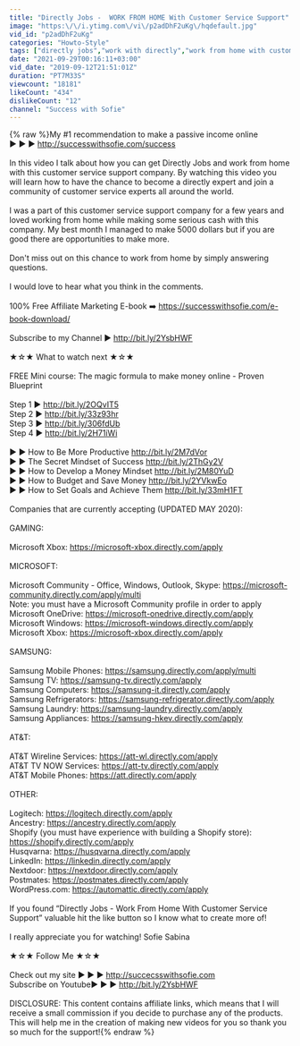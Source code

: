 ```yaml
---
title: "Directly Jobs -  WORK FROM HOME With Customer Service Support"
image: "https:\/\/i.ytimg.com\/vi\/p2adDhF2uKg\/hqdefault.jpg"
vid_id: "p2adDhF2uKg"
categories: "Howto-Style"
tags: ["directly jobs","work with directly","work from home with customer service support"]
date: "2021-09-29T00:16:11+03:00"
vid_date: "2019-09-12T21:51:01Z"
duration: "PT7M33S"
viewcount: "18181"
likeCount: "434"
dislikeCount: "12"
channel: "Success with Sofie"
---
```

{% raw %}My #1 recommendation to make a passive income online<br />► ► ►  <a rel="nofollow" target="blank" href="http://successwithsofie.com/success">http://successwithsofie.com/success</a> <br /><br />In this video I talk about how you can get Directly Jobs and work from home with this customer service support company. By watching this video you will learn how to have the chance to become a directly expert and join a community of customer service experts all around the world. <br /><br />I was a part of this customer service support company for a few years and loved working from home while making some serious cash with this company. My best month I managed to make 5000 dollars but if you are good there are opportunities to make more. <br /><br />Don't miss out on this chance to work from home by simply answering questions. <br /><br />I would love to hear what you think in the comments. <br /><br />100% Free Affiliate Marketing E-book  ➡️ <a rel="nofollow" target="blank" href="https://successwithsofie.com/e-book-download/">https://successwithsofie.com/e-book-download/</a><br /><br />Subscribe to my Channel ► <a rel="nofollow" target="blank" href="http://bit.ly/2YsbHWF">http://bit.ly/2YsbHWF</a> <br /><br />★☆★ What to watch next ★☆★ <br /><br />FREE Mini course: The magic formula to make money online - Proven Blueprint <br /><br />Step 1 ► <a rel="nofollow" target="blank" href="http://bit.ly/2OQvIT5">http://bit.ly/2OQvIT5</a> <br />Step 2 ► <a rel="nofollow" target="blank" href="http://bit.ly/33z93hr">http://bit.ly/33z93hr</a> <br />Step 3 ► <a rel="nofollow" target="blank" href="http://bit.ly/306fdUb">http://bit.ly/306fdUb</a> <br />Step 4 ► <a rel="nofollow" target="blank" href="http://bit.ly/2H71iWi">http://bit.ly/2H71iWi</a><br /><br />► ► How to Be More Productive <a rel="nofollow" target="blank" href="http://bit.ly/2M7dVor">http://bit.ly/2M7dVor</a><br />► ► The Secret Mindset of Success <a rel="nofollow" target="blank" href="http://bit.ly/2ThGy2V">http://bit.ly/2ThGy2V</a><br />► ► How to Develop a Money Mindset <a rel="nofollow" target="blank" href="http://bit.ly/2M80YuD">http://bit.ly/2M80YuD</a><br />► ► How to Budget and Save Money <a rel="nofollow" target="blank" href="http://bit.ly/2YVkwEo">http://bit.ly/2YVkwEo</a><br />► ► How to Set Goals and Achieve Them <a rel="nofollow" target="blank" href="http://bit.ly/33mH1FT">http://bit.ly/33mH1FT</a><br /><br />Companies that are currently accepting (UPDATED MAY 2020): <br /><br />GAMING:<br /><br />Microsoft Xbox: <a rel="nofollow" target="blank" href="https://microsoft-xbox.directly.com/apply">https://microsoft-xbox.directly.com/apply</a><br /><br />MICROSOFT:<br /><br />Microsoft Community - Office, Windows, Outlook, Skype: <a rel="nofollow" target="blank" href="https://microsoft-community.directly.com/apply/multi">https://microsoft-community.directly.com/apply/multi</a><br />Note: you must have a Microsoft Community profile in order to apply<br />Microsoft OneDrive: <a rel="nofollow" target="blank" href="https://microsoft-onedrive.directly.com/apply">https://microsoft-onedrive.directly.com/apply</a><br />Microsoft Windows: <a rel="nofollow" target="blank" href="https://microsoft-windows.directly.com/apply">https://microsoft-windows.directly.com/apply</a><br />Microsoft Xbox: <a rel="nofollow" target="blank" href="https://microsoft-xbox.directly.com/apply">https://microsoft-xbox.directly.com/apply</a><br /><br />SAMSUNG:<br /><br />Samsung Mobile Phones: <a rel="nofollow" target="blank" href="https://samsung.directly.com/apply/multi">https://samsung.directly.com/apply/multi</a><br />Samsung TV: <a rel="nofollow" target="blank" href="https://samsung-tv.directly.com/apply">https://samsung-tv.directly.com/apply</a><br />Samsung Computers: <a rel="nofollow" target="blank" href="https://samsung-it.directly.com/apply">https://samsung-it.directly.com/apply</a><br />Samsung Refrigerators: <a rel="nofollow" target="blank" href="https://samsung-refrigerator.directly.com/apply">https://samsung-refrigerator.directly.com/apply</a><br />Samsung Laundry: <a rel="nofollow" target="blank" href="https://samsung-laundry.directly.com/apply">https://samsung-laundry.directly.com/apply</a><br />Samsung Appliances: <a rel="nofollow" target="blank" href="https://samsung-hkev.directly.com/apply">https://samsung-hkev.directly.com/apply</a><br /><br />AT&amp;T:<br /><br />AT&amp;T Wireline Services: <a rel="nofollow" target="blank" href="https://att-wl.directly.com/apply">https://att-wl.directly.com/apply</a><br />AT&amp;T TV NOW Services: <a rel="nofollow" target="blank" href="https://att-tv.directly.com/apply">https://att-tv.directly.com/apply</a><br />AT&amp;T Mobile Phones: <a rel="nofollow" target="blank" href="https://att.directly.com/apply">https://att.directly.com/apply</a><br /><br />OTHER:<br /><br />Logitech: <a rel="nofollow" target="blank" href="https://logitech.directly.com/apply">https://logitech.directly.com/apply</a><br />Ancestry: <a rel="nofollow" target="blank" href="https://ancestry.directly.com/apply">https://ancestry.directly.com/apply</a><br />Shopify (you must have experience with building a Shopify store): <a rel="nofollow" target="blank" href="https://shopify.directly.com/apply">https://shopify.directly.com/apply</a><br />Husqvarna: <a rel="nofollow" target="blank" href="https://husqvarna.directly.com/apply">https://husqvarna.directly.com/apply</a><br />LinkedIn: <a rel="nofollow" target="blank" href="https://linkedin.directly.com/apply">https://linkedin.directly.com/apply</a><br />Nextdoor: <a rel="nofollow" target="blank" href="https://nextdoor.directly.com/apply">https://nextdoor.directly.com/apply</a> <br />Postmates: <a rel="nofollow" target="blank" href="https://postmates.directly.com/apply">https://postmates.directly.com/apply</a><br />WordPress.com: <a rel="nofollow" target="blank" href="https://automattic.directly.com/apply">https://automattic.directly.com/apply</a><br /><br />If you found “Directly Jobs -  Work From Home With Customer Service Support” valuable hit the like button so I know what to create more of! <br /><br />I really appreciate you for watching! Sofie Sabina <br /><br />★☆★ Follow Me ★☆★ <br /><br />Check out my site ► ► ► <a rel="nofollow" target="blank" href="http://succecsswithsofie.com">http://succecsswithsofie.com</a> <br />Subscribe on Youtube► ► ► <a rel="nofollow" target="blank" href="http://bit.ly/2YsbHWF">http://bit.ly/2YsbHWF</a> <br /><br />DISCLOSURE: This content contains affiliate links, which means that I will receive a small commission if you decide to purchase any of the products. This will help me in the creation of making new videos for you so thank you so much for the support!{% endraw %}

